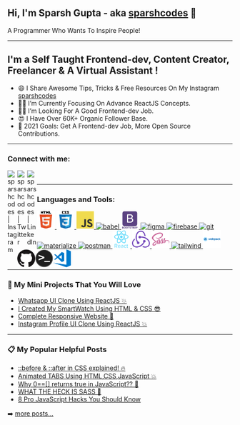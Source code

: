## Hi, I'm Sparsh Gupta - aka [sparshcodes][instagram] 👋
<span align="left">A Programmer Who Wants To Inspire People!</span>

---

## I'm a Self Taught Frontend-dev, Content Creator, Freelancer & A Virtual Assistant !

- 😄 I Share Awesome Tips, Tricks & Free Resources On My Instagram  [sparshcodes][instagram]
- 👨‍💻 I’m Currently Focusing On Advance ReactJS Concepts.
- 🧑‍💻 I’m Looking For A Good Frontend-dev Job.
- 😍 I Have Over 60K+ Organic Follower Base.
- 🧐 2021 Goals: Get A Frontend-dev Job, More Open Source Contributions.

---

### Connect with me:

[<img align="left" alt="sparshcodes | Instagram" width="22px" src="https://upload.wikimedia.org/wikipedia/commons/thumb/e/e7/Instagram_logo_2016.svg/132px-Instagram_logo_2016.svg.png" />][instagram]
[<img align="left" alt="sparshcodes | Twitter" width="22px" src="https://www.freepnglogos.com/uploads/twitter-logo-png/twitter-logo-vector-png-clipart-1.png" />][twitter]
[<img align="left" alt="sparshcodes | LinkedIn" width="22px" src="https://upload.wikimedia.org/wikipedia/commons/thumb/c/ca/LinkedIn_logo_initials.png/600px-LinkedIn_logo_initials.png" />][linkedin]

<br/>

---

### Languages and Tools:

<p align="left"> 
<a href="https://www.w3.org/html/" target="_blank"> <img src="https://raw.githubusercontent.com/devicons/devicon/master/icons/html5/html5-original-wordmark.svg" alt="html5" width="40" height="40"/> </a>
<a href="https://www.w3schools.com/css/" target="_blank"> <img src="https://raw.githubusercontent.com/devicons/devicon/master/icons/css3/css3-original-wordmark.svg" alt="css3" width="40" height="40"/> </a>
<a href="https://developer.mozilla.org/en-US/docs/Web/JavaScript" target="_blank"> <img src="https://raw.githubusercontent.com/devicons/devicon/master/icons/javascript/javascript-original.svg" alt="javascript" width="40" height="40"/> </a>
<a href="https://babeljs.io/" target="_blank"> <img src="https://www.vectorlogo.zone/logos/babeljs/babeljs-icon.svg" alt="babel" width="40" height="40"/> </a> <a href="https://getbootstrap.com" target="_blank"> <img src="https://raw.githubusercontent.com/devicons/devicon/master/icons/bootstrap/bootstrap-plain-wordmark.svg" alt="bootstrap" width="40" height="40"/> </a>  <a href="https://www.figma.com/" target="_blank"> <img src="https://www.vectorlogo.zone/logos/figma/figma-icon.svg" alt="figma" width="40" height="40"/> </a> <a href="https://firebase.google.com/" target="_blank"> <img src="https://www.vectorlogo.zone/logos/firebase/firebase-icon.svg" alt="firebase" width="40" height="40"/> </a> <a href="https://git-scm.com/" target="_blank"> <img src="https://www.vectorlogo.zone/logos/git-scm/git-scm-icon.svg" alt="git" width="40" height="40"/> </a>  <a href="https://materializecss.com/" target="_blank"> <img src="https://raw.githubusercontent.com/prplx/svg-logos/5585531d45d294869c4eaab4d7cf2e9c167710a9/svg/materialize.svg" alt="materialize" width="40" height="40"/> </a> <a href="https://postman.com" target="_blank"> <img src="https://www.vectorlogo.zone/logos/getpostman/getpostman-icon.svg" alt="postman" width="40" height="40"/> </a> <a href="https://reactjs.org/" target="_blank"> <img src="https://raw.githubusercontent.com/devicons/devicon/master/icons/react/react-original-wordmark.svg" alt="react" width="40" height="40"/> </a> <a href="https://redux.js.org" target="_blank"> <img src="https://raw.githubusercontent.com/devicons/devicon/master/icons/redux/redux-original.svg" alt="redux" width="40" height="40"/> </a> <a href="https://sass-lang.com" target="_blank"> <img src="https://raw.githubusercontent.com/devicons/devicon/master/icons/sass/sass-original.svg" alt="sass" width="40" height="40"/> </a> <a href="https://tailwindcss.com/" target="_blank"> <img src="https://www.vectorlogo.zone/logos/tailwindcss/tailwindcss-icon.svg" alt="tailwind" width="40" height="40"/> </a> <a href="https://webpack.js.org" target="_blank"> <img src="https://raw.githubusercontent.com/devicons/devicon/d00d0969292a6569d45b06d3f350f463a0107b0d/icons/webpack/webpack-original-wordmark.svg" alt="webpack" width="40" height="40"/> </a>
<img align="left" alt="GitHub" width="40px" src="https://raw.githubusercontent.com/github/explore/78df643247d429f6cc873026c0622819ad797942/topics/github/github.png" />
<img align="left" alt="Terminal" width="40px" src="https://raw.githubusercontent.com/github/explore/80688e429a7d4ef2fca1e82350fe8e3517d3494d/topics/terminal/terminal.png" />
<img align="left" alt="Visual Studio Code" width="40px" src="https://raw.githubusercontent.com/github/explore/80688e429a7d4ef2fca1e82350fe8e3517d3494d/topics/visual-studio-code/visual-studio-code.png" /> </p>

<br>

---

### 🚧 My Mini Projects That You Will Love

<!-- projects:START -->
- [Whatsapp UI Clone Using ReactJS 💥](https://sparshcodes.github.io/whatsapp-ui-clone/)
- [I Created My SmartWatch Using HTML & CSS 😎](https://codepen.io/sparshgupta007/pen/abJZoVx)
- [Complete Responsive Website 🤩](https://sparshcodesbookmark.netlify.app)
- [Instagram Profile UI Clone Using ReactJS 💥](https://sparshcodes.github.io/instagram-profile-ui-clone/)
<!-- projects:END -->

---

### 📋 My Popular Helpful Posts

<!-- Instagram:START -->
- [::before & ::after in CSS explained! 🔥](https://www.instagram.com/p/COk5JZsAKK9/?utm_source=ig_web_copy_link)
- [Animated TABS Using HTML,CSS,JavaScript 💥](https://www.instagram.com/p/CL4LwRTDj_b/?utm_source=ig_web_copy_link)
- [Why 0==[] returns true in JavaScript?? 🧐](https://www.instagram.com/p/CKMQDYNgACc/?utm_source=ig_web_copy_link)
- [WHAT THE HECK IS SASS 🤨](https://www.instagram.com/p/CJoQc4OgF3i/?utm_source=ig_web_copy_link)
- [8 Pro JavaScript Hacks You Should Know](https://www.instagram.com/p/CQQ9NmHg-4-/?utm_source=ig_web_copy_link)
<!-- Instagram:END -->

➡️ [more posts...][instagram]





  <!-- <img align="left" alt="sparshcodes GitHub Stats" src="https://github-readme-stats.vercel.app/api?username=sparshcodes&show_icons=true&hide_border=true" /> -->


[twitter]: https://twitter.com/sparshcodes
[instagram]: https://www.instagram.com/sparshcodes/
[linkedin]: https://www.linkedin.com/in/sparsh-gupta-1334221b5/